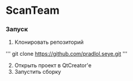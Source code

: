 # ScanTeam

### Запуск

1. Клонировать репозиторий

'''
git clone https://github.com/pradlol.seye.git
'''

2. Открыть проект в QtCreator'е
3. Запустить сборку
